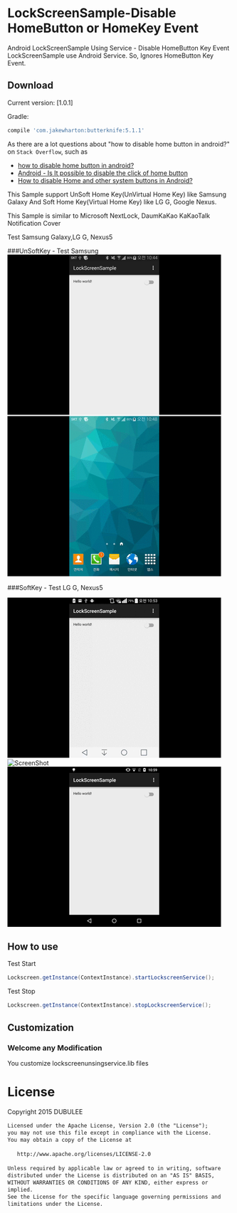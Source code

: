 # LockScreenSample-Disable HomeButton or HomeKey Event
Android LockScreenSample Using Service - Disable HomeButton Key Event
LockScreenSample use Android Service. So, Ignores HomeButton Key Event.

Download
--------

Current version: [1.0.1]

Gradle:
```groovy
compile 'com.jakewharton:butterknife:5.1.1'
```

As there are a lot questions about "how to disable home button in android?" on `Stack Overflow`, such as

* [how to disable home button in android?](http://stackoverflow.com/questions/17183905/how-to-disable-home-button-in-android)
* [Android - Is It possible to disable the click of home button](http://stackoverflow.com/questions/2162182/android-is-it-possible-to-disable-the-click-of-home-button)
* [How to disable Home and other system buttons in Android?](http://stackoverflow.com/questions/17549478/how-to-disable-home-and-other-system-buttons-in-android)


This Sample support UnSoft Home Key(UnVirtual Home Key) like Samsung Galaxy 
And Soft Home Key(Virtual Home Key) like LG G, Google Nexus.

This Sample is similar to Microsoft NextLock, DaumKaKao KaKaoTalk Notification Cover

Test Samsung Galaxy,LG G, Nexus5

###UnSoftKey - Test Samsung
![ScreenShot](rawimg/unsoftkey_unlock_samsung.gif)![ScreenShot](rawimg/unsoftkey_lock_samsung.gif)

###SoftKey - Test LG G, Nexus5

![ScreenShot](rawimg/softkey_unlock_lg.gif)![ScreenShot](rawimg/softkey_lock_lg.gif) ![ScreenShot](rawimg/softkey_unlock_nexus5.gif)




## How to use

Test Start
```java
Lockscreen.getInstance(ContextInstance).startLockscreenService();
```

Test Stop
```java
Lockscreen.getInstance(ContextInstance).stopLockscreenService();
```

## Customization
### Welcome any Modification
You customize lockscreenunsingservice.lib files


License
=======
Copyright 2015 DUBULEE

    Licensed under the Apache License, Version 2.0 (the "License");
    you may not use this file except in compliance with the License.
    You may obtain a copy of the License at

       http://www.apache.org/licenses/LICENSE-2.0

    Unless required by applicable law or agreed to in writing, software
    distributed under the License is distributed on an "AS IS" BASIS,
    WITHOUT WARRANTIES OR CONDITIONS OF ANY KIND, either express or implied.
    See the License for the specific language governing permissions and
    limitations under the License.
